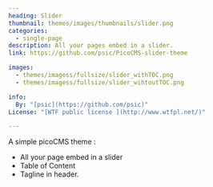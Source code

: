 ```yaml
---
heading: Slider
thumbnail: themes/images/thumbnails/slider.png
categories:
  - single-page 
description: All your pages embed in a slider.
link: https://github.com/psic/PicoCMS-slider-theme

images:
  - themes/imagess/fullsize/slider_withTOC.png
  - themes/imagess/fullsize/slider_wihtoutTOC.png

info:
  By: "[psic](https://github.com/psic)"
License: "[WTF public license ](http://www.wtfpl.net/)"

---
```


A simple picoCMS theme :
+ All your page embed in a slider
+ Table of Content
+ Tagline in header.



